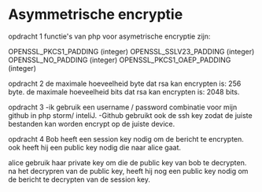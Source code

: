 # Asymmetrische encryptie

opdracht 1
functie's van php voor asymetrische encryptie zijn: 

OPENSSL_PKCS1_PADDING (integer)
OPENSSL_SSLV23_PADDING (integer)
OPENSSL_NO_PADDING (integer)
OPENSSL_PKCS1_OAEP_PADDING (integer)

opdracht 2 
de maximale hoeveelheid byte dat rsa kan encrypten is: 256 byte.
de maximale hoeveelheid bits dat rsa kan encrypten is: 2048 bits.

opdracht 3
-ik gebruik een username / password combinatie voor mijn github in php storm/ inteliJ.
-Github gebruikt ook de ssh key zodat de juiste bestanden kan worden encrypt op de juiste device.

opdracht 4
Bob heeft een session key nodig om de bericht te encrypten. ook heeft hij een public key nodig die naar alice gaat.

alice gebruik haar private key om die de public key van bob te decrypten. na het decrypren van de public key, heeft hij nog een public key nodig om de bericht te decrypten van de session key.

